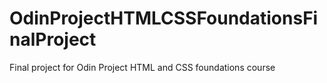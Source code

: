 # OdinProjectHTMLCSSFoundationsFinalProject
Final project for Odin Project HTML and CSS foundations course
